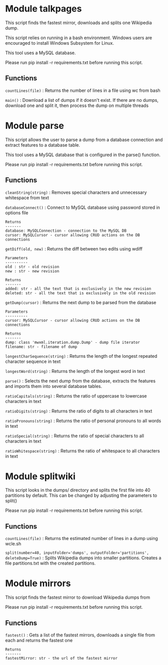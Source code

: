 Module talkpages
================
This script finds the fastest mirror, downloads and splits one Wikipedia
dump.

This script relies on running in a bash environment. Windows users are
encouraged to install Windows Subsystem for Linux.

This tool uses a MySQL database.

Please run pip install -r requirements.txt before running this script.

Functions
---------

    
`countLines(file)`
:   Returns the number of lines in a file using wc from bash

    
`main()`
:   Download a list of dumps if it doesn't exist. If there are no dumps,
    download one and split it, then process the dump on multiple threads


Module parse
============
This script allows the user to parse a dump from a database connection
and extract features to a database table.

This tool uses a MySQL database that is configured in the parse() function.

Please run pip install -r requirements.txt before running this script.

Functions
---------

    
`cleanString(string)`
:   Removes special characters and unnecessary whitespace from text

    
`databaseConnect()`
:   Connect to MySQL database using password stored in options file
    
    Returns
    -------
    database: MySQLConnection - connection to the MySQL DB
    cursor: MySQLCursor - cursor allowing CRUD actions on the DB connections

    
`getDiff(old, new)`
:   Returns the diff between two edits using wdiff
    
    Parameters
    ----------
    old : str - old revision
    new : str - new revision
    
    Returns
    -------
    added: str - all the text that is exclusively in the new revision
    deleted: str - all the text that is exclusively in the old revision

    
`getDump(cursor)`
:   Returns the next dump to be parsed from the database
    
    Parameters
    ----------
    cursor: MySQLCursor - cursor allowing CRUD actions on the DB connections
    
    Returns
    -------
    dump: class 'mwxml.iteration.dump.Dump' - dump file iterator
    filename: str - filename of dump

    
`longestCharSequence(string)`
:   Returns the length of the longest repeated character sequence in text

    
`longestWord(string)`
:   Returns the length of the longest word in text

    
`parse()`
:   Selects the next dump from the database, extracts the features and
    imports them into several database tables.

    
`ratioCapitals(string)`
:   Returns the ratio of uppercase to lowercase characters in text

    
`ratioDigits(string)`
:   Returns the ratio of digits to all characters in text

    
`ratioPronouns(string)`
:   Returns the ratio of personal pronouns to all words in text

    
`ratioSpecial(string)`
:   Returns the ratio of special characters to all characters in text

    
`ratioWhitespace(string)`
:   Returns the ratio of whitespace to all characters in text


Module splitwiki
================
This script looks in the dumps/ directory and splits the first file into 40
partitions by default. This can be changed by adjusting the parameters to split()

Please run pip install -r requirements.txt before running this script.

Functions
---------

    
`countLines(file)`
:   Returns the estimated number of lines in a dump using wcle.sh

    
`split(number=40, inputFolder='dumps', outputFolder='partitions', deleteDump=True)`
:   Splits Wikipedia dumps into smaller partitions. Creates a file
    partitions.txt with the created partitions.


Module mirrors
==============
This script finds the fastest mirror to download Wikipedia dumps from

Please run pip install -r requirements.txt before running this script.

Functions
---------

    
`fastest()`
:   Gets a list of the fastest mirrors, downloads a single file from each
    and returns the fastest one
    
    Returns
    -------
    fastestMirror: str - the url of the fastest mirror
